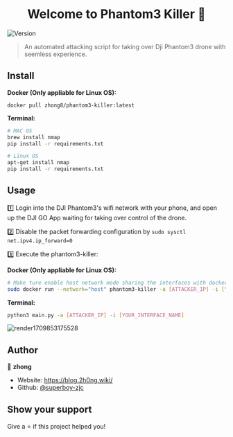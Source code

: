 <h1 align="center">Welcome to Phantom3 Killer 👋</h1>
<p>
  <img alt="Version" src="https://img.shields.io/badge/version-1.0.0-blue.svg?cacheSeconds=2592000" />
</p>

> An automated attacking script for taking over Dji Phantom3 drone with seemless experience.

## Install

**Docker (Only appliable for Linux OS):**

```
docker pull zhong8/phantom3-killer:latest
```

**Terminal:**

```sh
# MAC OS
brew install nmap
pip install -r requirements.txt

# Linux OS
apt-get install nmap
pip install -r requirements.txt
```

## Usage

1️⃣  Login into the DJI Phantom3's wifi network with your phone, and open up the DJI GO App waiting for taking over control of the drone.

2️⃣  Disable the packet forwarding configuration by `sudo sysctl net.ipv4.ip_forward=0`

3️⃣  Execute the phantom3-killer:

**Docker (Only appliable for Linux OS):**

```bash
# Make ture enable host network mode sharing the interfaces with docker container
sudo docker run --network="host" phantom3-killer -a [ATTACKER_IP] -i [YOUR_INTERFACE_NAME]
```

**Terminal:**

```sh
python3 main.py -a [ATTACKER_IP] -i [YOUR_INTERFACE_NAME]
```

![render1709853175528](./image/usage.gif)

## Author

👤 **zhong**

* Website: https://blog.2h0ng.wiki/
* Github: [@superboy-zjc](https://github.com/superboy-zjc)

## Show your support

Give a ⭐️ if this project helped you!
